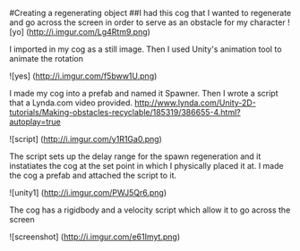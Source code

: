 #Creating a regenerating object
##I had this cog that I wanted to regenerate and go across the screen in order to serve as an obstacle for my character
![yo]
(http://i.imgur.com/Lg4Rtm9.png)

I imported in my cog as a still image. Then I used Unity's animation tool to animate the rotation

![yes]
(http://i.imgur.com/f5bww1U.png)

I made my cog into a prefab and named it Spawner. Then I wrote a script that a Lynda.com video provided.
http://www.lynda.com/Unity-2D-tutorials/Making-obstacles-recyclable/185319/386655-4.html?autoplay=true

![script]
(http://i.imgur.com/y1R1Ga0.png)

The script sets up the delay range for the spawn regeneration and it instatiates the cog at the set point in which I physically placed it at. I made the cog a prefab and attached the script to it.

![unity1]
(http://i.imgur.com/PWJ5Qr6.png)

The cog has a rigidbody and a velocity script which allow it to go across the screen 

![screenshot]
(http://i.imgur.com/e61Imyt.png)
